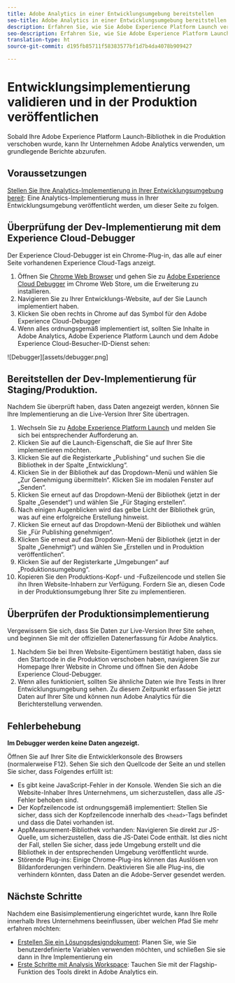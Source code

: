 ```yaml
---
title: Adobe Analytics in einer Entwicklungsumgebung bereitstellen
seo-title: Adobe Analytics in einer Entwicklungsumgebung bereitstellen
description: Erfahren Sie, wie Sie Adobe Experience Platform Launch verwenden, um Adobe Analytics in Ihrer Entwicklungsumgebung bereitzustellen.
seo-description: Erfahren Sie, wie Sie Adobe Experience Platform Launch verwenden, um Adobe Analytics in Ihrer Entwicklungsumgebung bereitzustellen.
translation-type: ht
source-git-commit: d195fb85711f58383577bf1d7b4da4078b909427

---
```



# Entwicklungsimplementierung validieren und in der Produktion veröffentlichen

Sobald Ihre Adobe Experience Platform Launch-Bibliothek in die Produktion verschoben wurde, kann Ihr Unternehmen Adobe Analytics verwenden, um grundlegende Berichte abzurufen.

## Voraussetzungen

[Stellen Sie Ihre Analytics-Implementierung in Ihrer Entwicklungsumgebung bereit](deploy-dev.md): Eine Analytics-Implementierung muss in Ihrer Entwicklungsumgebung veröffentlicht werden, um dieser Seite zu folgen.

## Überprüfung der Dev-Implementierung mit dem Experience Cloud-Debugger

Der Experience Cloud-Debugger ist ein Chrome-Plug-in, das alle auf einer Seite vorhandenen Experience Cloud-Tags anzeigt.

1. Öffnen Sie [Chrome Web Browser](https://www.google.com/chrome/) und gehen Sie zu [Adobe Experience Cloud Debugger](https://chrome.google.com/webstore/detail/adobe-experience-cloud-de/ocdmogmohccmeicdhlhhgepeaijenapj) im Chrome Web Store, um die Erweiterung zu installieren.
2. Navigieren Sie zu Ihrer Entwicklungs-Website, auf der Sie Launch implementiert haben.
3. Klicken Sie oben rechts in Chrome auf das Symbol für den Adobe Experience Cloud-Debugger
4. Wenn alles ordnungsgemäß implementiert ist, sollten Sie Inhalte in Adobe Analytics, Adobe Experience Platform Launch und dem Adobe Experience Cloud-Besucher-ID-Dienst sehen:

![Debugger][assets/debugger.png]

## Bereitstellen der Dev-Implementierung für Staging/Produktion.

Nachdem Sie überprüft haben, dass Daten angezeigt werden, können Sie Ihre Implementierung an die Live-Version Ihrer Site übertragen.

1. Wechseln Sie zu [Adobe Experience Platform Launch](https://launch.adobe.com) und melden Sie sich bei entsprechender Aufforderung an.
2. Klicken Sie auf die Launch-Eigenschaft, die Sie auf Ihrer Site implementieren möchten.
3. Klicken Sie auf die Registerkarte „Publishing“ und suchen Sie die Bibliothek in der Spalte „Entwicklung“.
4. Klicken Sie in der Bibliothek auf das Dropdown-Menü und wählen Sie „Zur Genehmigung übermitteln“. Klicken Sie im modalen Fenster auf „Senden“.
5. Klicken Sie erneut auf das Dropdown-Menü der Bibliothek (jetzt in der Spalte „Gesendet“) und wählen Sie „Für Staging erstellen“.
6. Nach einigen Augenblicken wird das gelbe Licht der Bibliothek grün, was auf eine erfolgreiche Erstellung hinweist.
7. Klicken Sie erneut auf das Dropdown-Menü der Bibliothek und wählen Sie „Für Publishing genehmigen“.
8. Klicken Sie erneut auf das Dropdown-Menü der Bibliothek (jetzt in der Spalte „Genehmigt“) und wählen Sie „Erstellen und in Produktion veröffentlichen“.
9. Klicken Sie auf der Registerkarte „Umgebungen“ auf „Produktionsumgebung“.
10. Kopieren Sie den Produktions-Kopf- und -Fußzeilencode und stellen Sie ihn Ihren Website-Inhabern zur Verfügung. Fordern Sie an, diesen Code in der Produktionsumgebung Ihrer Site zu implementieren.

## Überprüfen der Produktionsimplementierung

Vergewissern Sie sich, dass Sie Daten zur Live-Version Ihrer Site sehen, und beginnen Sie mit der offiziellen Datenerfassung für Adobe Analytics.

1. Nachdem Sie bei Ihren Website-Eigentümern bestätigt haben, dass sie den Startcode in die Produktion verschoben haben, navigieren Sie zur Homepage Ihrer Website in Chrome und öffnen Sie den Adobe Experience Cloud-Debugger.
2. Wenn alles funktioniert, sollten Sie ähnliche Daten wie Ihre Tests in Ihrer Entwicklungsumgebung sehen. Zu diesem Zeitpunkt erfassen Sie jetzt Daten auf Ihrer Site und können nun Adobe Analytics für die Berichterstellung verwenden.

## Fehlerbehebung

**Im Debugger werden keine Daten angezeigt.**

Öffnen Sie auf Ihrer Site die Entwicklerkonsole des Browsers (normalerweise F12). Sehen Sie sich den Quellcode der Seite an und stellen Sie sicher, dass Folgendes erfüllt ist:

* Es gibt keine JavaScript-Fehler in der Konsole. Wenden Sie sich an die Website-Inhaber Ihres Unternehmens, um sicherzustellen, dass alle JS-Fehler behoben sind.
* Der Kopfzeilencode ist ordnungsgemäß implementiert: Stellen Sie sicher, dass sich der Kopfzeilencode innerhalb des `<head>`-Tags befindet und dass die Datei vorhanden ist.
* AppMeasurement-Bibliothek vorhanden: Navigieren Sie direkt zur JS-Quelle, um sicherzustellen, dass die JS-Datei Code enthält. Ist dies nicht der Fall, stellen Sie sicher, dass jede Umgebung erstellt und die Bibliothek in der entsprechenden Umgebung veröffentlicht wurde.
* Störende Plug-ins: Einige Chrome-Plug-ins können das Auslösen von Bildanforderungen verhindern. Deaktivieren Sie alle Plug-ins, die verhindern könnten, dass Daten an die Adobe-Server gesendet werden.

## Nächste Schritte

Nachdem eine Basisimplementierung eingerichtet wurde, kann Ihre Rolle innerhalb Ihres Unternehmens beeinflussen, über welchen Pfad Sie mehr erfahren möchten:

* [Erstellen Sie ein Lösungsdesigndokument](../prepare/solution-design.md): Planen Sie, wie Sie benutzerdefinierte Variablen verwenden möchten, und schließen Sie sie dann in Ihre Implementierung ein
* [Erste Schritte mit Analysis Workspace](../../analyze/analysis-workspace/home.md): Tauchen Sie mit der Flagship-Funktion des Tools direkt in Adobe Analytics ein.
